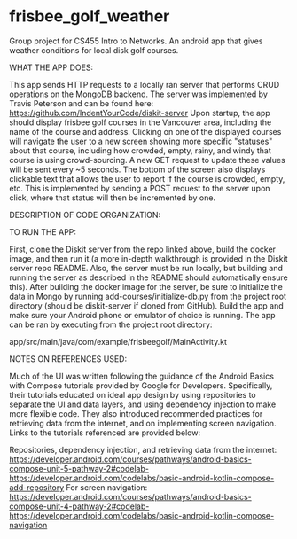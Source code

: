 # frisbee_golf_weather
Group project for CS455 Intro to Networks. An android app that gives weather conditions for local disk golf courses.


WHAT THE APP DOES:

This app sends HTTP requests to a locally ran server that performs CRUD operations on the MongoDB backend. The server was implemented by Travis 
Peterson and can be found here: https://github.com/IndentYourCode/diskit-server
Upon startup, the app should display frisbee golf courses in the Vancouver area, including the name of the course and address. Clicking on one of the
displayed courses will navigate the user to a new screen showing more specific "statuses" about that course, including how crowded, empty, rainy, and
windy that course is using crowd-sourcing. A new GET request to update these values will be sent every ~5 seconds. The bottom of the screen also displays clickable text that allows the user to report if the
course is crowded, empty, etc. This is implemented by sending a POST request to the server upon click, where that status will then be incremented by
one. 


DESCRIPTION OF CODE ORGANIZATION:




TO RUN THE APP:

First, clone the Diskit server from the repo linked above, build the docker image, and then run it (a more in-depth walkthrough is provided in the Diskit
server repo README. Also, the server must be run locally, but building and running the server as described in the README should automatically ensure this). 
After building the docker image for the server, be sure to initialize the data in Mongo by running add-courses/initialize-db.py from the 
project root directory (should be diskit-server if cloned from GitHub). Build the app and make sure your Android phone or emulator of choice is running. 
The app can be ran by executing from the project root directory:

app/src/main/java/com/example/frisbeegolf/MainActivity.kt


NOTES ON REFERENCES USED:

Much of the UI was written following the guidance of the Android Basics with Compose tutorials provided by Google for Developers. Specifically,
their tutorials educated on ideal app design by using repositories to separate the UI and data layers, and using dependency injection to make more
flexible code. They also introduced recommended practices for retrieving data from the internet, and on implementing screen navigation.
Links to the tutorials referenced are provided below:

Repositories, dependency injection, and retrieving data from the internet: https://developer.android.com/courses/pathways/android-basics-compose-unit-5-pathway-2#codelab-https://developer.android.com/codelabs/basic-android-kotlin-compose-add-repository
For screen navigation: https://developer.android.com/courses/pathways/android-basics-compose-unit-4-pathway-2#codelab-https://developer.android.com/codelabs/basic-android-kotlin-compose-navigation